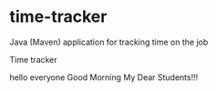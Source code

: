 # time-tracker
Java (Maven) application for tracking time on the job

Time tracker

hello everyone
Good Morning My Dear Students!!!

